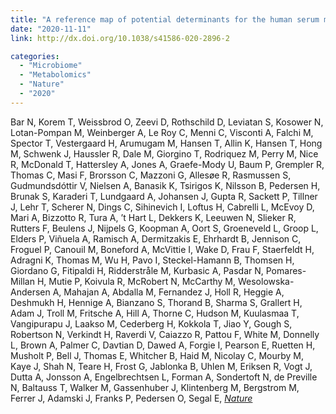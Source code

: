 ```yaml
---
title: "A reference map of potential determinants for the human serum metabolome"
date: "2020-11-11"
link: http://dx.doi.org/10.1038/s41586-020-2896-2

categories:
  - "Microbiome"
  - "Metabolomics"
  - "Nature"
  - "2020"
---
```


Bar N, Korem T, Weissbrod O, Zeevi D, Rothschild D, Leviatan S, Kosower N, Lotan-Pompan M, Weinberger A, Le Roy C, Menni C, Visconti A, Falchi M, Spector T, Vestergaard H, Arumugam M, Hansen T, Allin K, Hansen T, Hong M, Schwenk J, Haussler R, Dale M, Giorgino T, Rodriquez M, Perry M, Nice R, McDonald T, Hattersley A, Jones A, Graefe-Mody U, Baum P, Grempler R, Thomas C, Masi F, Brorsson C, Mazzoni G, Allesøe R, Rasmussen S, Gudmundsdóttir V, Nielsen A, Banasik K, Tsirigos K, Nilsson B, Pedersen H, Brunak S, Karaderi T, Lundgaard A, Johansen J, Gupta R, Sackett P, Tillner J, Lehr T, Scherer N, Dings C, Sihinevich I, Loftus H, Cabrelli L, McEvoy D, Mari A, Bizzotto R, Tura A, ’t Hart L, Dekkers K, Leeuwen N, Slieker R, Rutters F, Beulens J, Nijpels G, Koopman A, Oort S, Groeneveld L, Groop L, Elders P, Viñuela A, Ramisch A, Dermitzakis E, Ehrhardt B, Jennison C, Froguel P, Canouil M, Boneford A, McVittie I, Wake D, Frau F, Staerfeldt H, Adragni K, Thomas M, Wu H, Pavo I, Steckel-Hamann B, Thomsen H, Giordano G, Fitipaldi H, Ridderstråle M, Kurbasic A, Pasdar N, Pomares-Millan H, Mutie P, Koivula R, McRobert N, McCarthy M, Wesolowska-Andersen A, Mahajan A, Abdalla M, Fernandez J, Holl R, Heggie A, Deshmukh H, Hennige A, Bianzano S, Thorand B, Sharma S, Grallert H, Adam J, Troll M, Fritsche A, Hill A, Thorne C, Hudson M, Kuulasmaa T, Vangipurapu J, Laakso M, Cederberg H, Kokkola T, Jiao Y, Gough S, Robertson N, Verkindt H, Raverdi V, Caiazzo R, Pattou F, White M, Donnelly L, Brown A, Palmer C, Davtian D, Dawed A, Forgie I, Pearson E, Ruetten H, Musholt P, Bell J, Thomas E, Whitcher B, Haid M, Nicolay C, Mourby M, Kaye J, Shah N, Teare H, Frost G, Jablonka B, Uhlen M, Eriksen R, Vogt J, Dutta A, Jonsson A, Engelbrechtsen L, Forman A, Sondertoft N, de Preville N, Baltauss T, Walker M, Gassenhuber J, Klintenberg M, Bergstrom M, Ferrer J, Adamski J, Franks P, Pedersen O, Segal E, [*Nature*](http://dx.doi.org/10.1038/s41586-020-2896-2)



